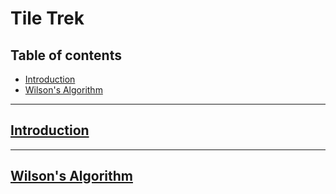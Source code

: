 # Tile Trek 

## Table of contents 
- [Introduction](#introduction)
- [Wilson's Algorithm](#wilsons-algorithm)

---

## <ins>Introduction</ins>

---

## <ins>Wilson's Algorithm</ins>